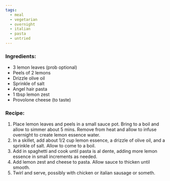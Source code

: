 ```yaml
---
tags:
  - meal
  - vegetarian
  - overnight
  - italian
  - pasta
  - untried
---
```

### Ingredients:
- 3 lemon leaves (prob optional)
- Peels of 2 lemons
- Drizzle olive oil
- Sprinkle of salt
- Angel hair pasta 
- 1 tbsp lemon zest
- Provolone cheese (to taste)

### Recipe:
1. Place lemon leaves and peels in a small sauce pot. Bring to a boil and allow to simmer about 5 mins. Remove from heat and allow to infuse overnight to create lemon essence water.
2. In a skillet, add about 1/2 cup lemon essence, a drizzle of olive oil, and a sprinkle of salt. Allow to come to a boil. 
3. Add in spaghetti and cook until pasta is al dente, adding more lemon essence in small increments as needed. 
4. Add lemon zest and cheese to pasta. Allow sauce to thicken until smooth. 
5. Twirl and serve, possibly with chicken or italian sausage or someth. 